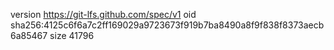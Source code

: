 version https://git-lfs.github.com/spec/v1
oid sha256:4125c6f6a7c2ff169029a9723673f919b7ba8490a8f9f838f8373aecb6a85467
size 41796
